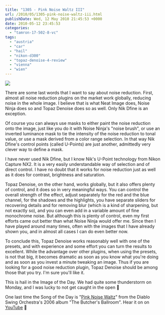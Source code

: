 ```yaml
---
title: "1305 - Pink Noise Waltz III"
url: /2010/05/1305-pink-noise-waltz-iii.html
publishDate: Wed, 12 May 2010 21:45:53 +0000
date: 2010-05-12 23:45:53
categories: 
  - "tamron-17-502-8-vc"
tags: 
  - "austria"
  - "car"
  - "hail"
  - "nikon-d300"
  - "topaz-denoise-4-review"
  - "vienna"
  - "wien"
---
```

<a target="_blank" href="https://d25zfm9zpd7gm5.cloudfront.net/1200x1200/2010/20100510_173359_ps.jpg"><img src="https://d25zfm9zpd7gm5.cloudfront.net/0600x0600/2010/20100510_173359_ps.jpg" /></a>

There are some last words that I want to say about noise reduction. First, almost all noise reduction plugins on the market work globally, reducing noise in the whole image. I believe that is what Neat Image does, Noise Ninja does so and Topaz Denoise does so as well. Only Nik Dfine is an exception. 

Of course you can always use masks to either paint the noise reduction onto the image, just like you do it with Noise Ninja's "noise brush", or use an inverted luminance mask to tie the intensity of the noise reduction to tonal value, or use a mask derived from a color range selection. In that way Nik Dfine's control points (called U-Points) are just another, admittedly very clever way to define a mask. 

I have never used Nik Dfine, but I know Nik's U-Point technology from Nikon Capture NX2. It is a very easily understandable way of selection and of direct control. I have no doubt that it works for noise reduction just as well as it does for contrast, brightness and saturation. 

Topaz Denoise, on the other hand, works globally, but it also offers plenty of control, and it does so in very meaningful ways. You can control the overall strength of the effect, adjust separately for the red and the blue channel, for the shadows and the highlights, you have separate sliders for recovering details and for removing blur (which is a kind of sharpening, but not exactly so), and you can even add in a variable amount of fine monochrome noise. But although this is plenty of control, even my first efforts came out better than what Noise Ninja would offer me. Since then I have played around many times, often with the images that I have already shown you, and in almost all cases I can do even better now.

To conclude this, Topaz Denoise works reasonably well with one of the presets, and with experience and some effort you can turn the results to excellent. While the advantage over other plugins, when using the presets, is not that big, it becomes dramatic as soon as you know what you're doing and as soon as you invest a minute tweaking an image. Thus if you are looking for a good noise reduction plugin, Topaz Denoise should be among those that you try. I'm sure you'll like it.

 This is hail in the Image of the Day. We had quite some thunderstorm on Monday, and I was lucky to not get caught in the open 🙂

One last time the Song of the Day is "<a target="_blank" href="http://www.lyricsmode.com/lyrics/d/diablo_swing_orchestra/pink_noise_waltz.html">Pink Noise Waltz</a>" from the Diablo Swing Orchestra's 2006 album "The Butcher's Ballroom". Hear it on on <a target="_blank" href="http://www.youtube.com/watch?v=iwC4IFz512o">YouTube</a> 🙂

